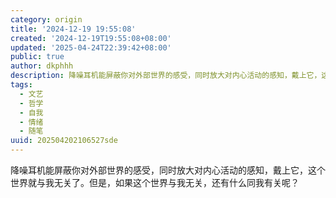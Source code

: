```yaml
---
category: origin
title: '2024-12-19 19:55:08'
created: '2024-12-19T19:55:08+08:00'
updated: '2025-04-24T22:39:42+08:00'
public: true
author: dkphhh
description: 降噪耳机能屏蔽你对外部世界的感受，同时放大对内心活动的感知，戴上它，这个世界就与我无关了。但是，如果这个世界与我无关……
tags:
  - 文艺
  - 哲学
  - 自我
  - 情绪
  - 随笔
uuid: 202504202106527sde
---
```


降噪耳机能屏蔽你对外部世界的感受，同时放大对内心活动的感知，戴上它，这个世界就与我无关了。但是，如果这个世界与我无关，还有什么同我有关呢？
